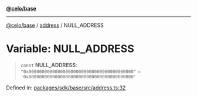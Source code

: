 [**@celo/base**](../../README.md)

***

[@celo/base](../../README.md) / [address](../README.md) / NULL\_ADDRESS

# Variable: NULL\_ADDRESS

> `const` **NULL\_ADDRESS**: `"0x0000000000000000000000000000000000000000"` = `'0x0000000000000000000000000000000000000000'`

Defined in: [packages/sdk/base/src/address.ts:32](https://github.com/celo-org/developer-tooling/blob/master/packages/sdk/base/src/address.ts#L32)
